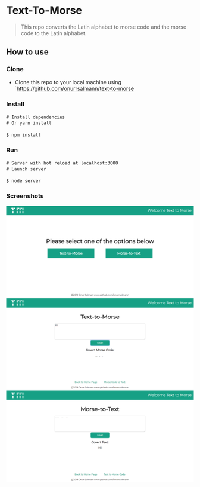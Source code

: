 # Text-To-Morse
> This repo converts the Latin alphabet to morse code and the morse code to the Latin alphabet.

## How to use
### Clone
- Clone this repo to your local machine using `https://github.com/onurrsalmann/text-to-morse

### Install 
```
# Install dependencies
# Or yarn install

$ npm install
```
### Run
```
# Server with hot reload at localhost:3000
# Launch server

$ node server
```

### Screenshots

![](images/ss/1.png)
![](images/ss/2.png)
![](images/ss/3.png)

